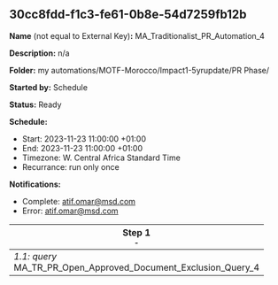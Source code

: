 ## 30cc8fdd-f1c3-fe61-0b8e-54d7259fb12b

**Name** (not equal to External Key)**:** MA_Traditionalist_PR_Automation_4

**Description:** n/a

**Folder:** my automations/MOTF-Morocco/Impact1-5yrupdate/PR Phase/

**Started by:** Schedule

**Status:** Ready

**Schedule:**

* Start: 2023-11-23 11:00:00 +01:00
* End: 2023-11-23 11:00:00 +01:00
* Timezone: W. Central Africa Standard Time
* Recurrance: run only once

**Notifications:**

* Complete: atif.omar@msd.com
* Error: atif.omar@msd.com

| Step 1<br>_<small>-</small>_ |
| --- |
| _1.1: query_<br>MA_TR_PR_Open_Approved_Document_Exclusion_Query_4 |
